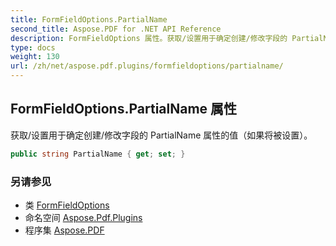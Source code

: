 ```yaml
---
title: FormFieldOptions.PartialName
second_title: Aspose.PDF for .NET API Reference
description: FormFieldOptions 属性。获取/设置用于确定创建/修改字段的 PartialName 属性的值（如果将被设置）。
type: docs
weight: 130
url: /zh/net/aspose.pdf.plugins/formfieldoptions/partialname/
---
```

## FormFieldOptions.PartialName 属性

获取/设置用于确定创建/修改字段的 PartialName 属性的值（如果将被设置）。

```csharp
public string PartialName { get; set; }
```

### 另请参见

* 类 [FormFieldOptions](../)
* 命名空间 [Aspose.Pdf.Plugins](../../../aspose.pdf.plugins/)
* 程序集 [Aspose.PDF](../../../)